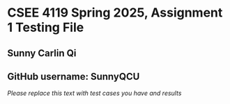 # CSEE 4119 Spring 2025, Assignment 1 Testing File
## Sunny Carlin Qi
## GitHub username: SunnyQCU

*Please replace this text with test cases you have and results*